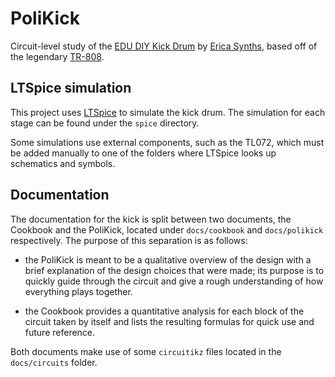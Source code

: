 # PoliKick
Circuit-level study of the [EDU DIY Kick Drum][Kick Drum] by [Erica Synths](https://www.ericasynths.lv), based off of the legendary [TR-808][TR-808].

[Kick Drum]: https://www.ericasynths.lv/shop/diy-kits-1/edu-diy-kick-drum/
[TR-808]: https://en.wikipedia.org/wiki/Roland_TR-808

## LTSpice simulation
This project uses [LTSpice][LTSpice] to simulate the kick drum. The simulation for each stage can be found under the `spice` directory.

Some simulations use external components, such as the TL072, which must be added manually to one of the folders where LTSpice looks up schematics and symbols.

[LTSPice]: https://www.analog.com/en/resources/design-tools-and-calculators/ltspice-simulator.html

## Documentation
The documentation for the kick is split between two documents, the Cookbook and the PoliKick, located under `docs/cookbook` and `docs/polikick` respectively.
The purpose of this separation is as follows:
- the PoliKick is meant to be a qualitative overview of the design with a brief explanation of the design choices that were made;
    its purpose is to quickly guide through the circuit and give a rough understanding of how everything plays together.

- the Cookbook provides a quantitative analysis for each block of the circuit taken by itself and lists the resulting formulas for quick use and future reference.

Both documents make use of some `circuitikz` files located in the `docs/circuits` folder.